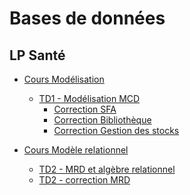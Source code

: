 # Bases de données

## LP Santé

- [Cours Modélisation](https://docs.google.com/presentation/d/e/2PACX-1vShmCW6ctqtSpUNnUwJb7hoPZ4FMhPkKfWeZQno26AnGW0MTWMVoJJ-O-YUMHwoZA---TMmTbYYJ0Jk/pub?start=false&loop=false&delayms=3000)
    - [TD1 - Modélisation MCD](td1)
        - [Correction SFA](td1-correction-SFA)
        - [Correction Bibliothèque](td1-correction-Bibliotheque)
        - [Correction Gestion des stocks](td1-correction-Stocks)


- [Cours Modèle relationnel](https://docs.google.com/presentation/d/e/2PACX-1vR3QQQT7o77V2wAiLpilh0iACfQ8uP4mznxkM912DQ4DltNNDx884cbreRLQkgwmjUHGSofNGYTH8oC/pub?start=false&loop=false&delayms=3000)
    - [TD2 - MRD et algèbre relationnel](td2)
    - [TD2 - correction MRD](td2-correction-MRD)
    
<!--
- [Cours Modèle relationnel](https://docs.google.com/presentation/d/e/2PACX-1vR3QQQT7o77V2wAiLpilh0iACfQ8uP4mznxkM912DQ4DltNNDx884cbreRLQkgwmjUHGSofNGYTH8oC/pub?start=false&loop=false&delayms=3000) 
    - [TD2 - MRD et algèbre relationnel](td2)
-->
<!--    - [TD2 - correction créations des tables](td2-correction-creations) -->
<!--    - [TD2 - correction requêtes](td2-correction-requetes) -->
   
<!--
- [TP SQL](tp1)
- [TP SQL](tp1)
-->
<!--    - [TP - correction](tp1-correction) -->

